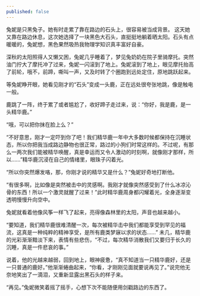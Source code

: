 ```yaml
---
published: false
---
```


兔妮是只黑兔子。她有时走累了靠在路边的石头上，很容易被当成背景。
这天她又靠在路边休息，这次她选择了一块黑色大石头，直挺挺地躺着晒太阳。石头有点暖暖的，兔妮想，黑色果然吸热我物理学知识真丰富好自豪。

深秋的太阳照得人又懒又困，兔妮几乎睡着了，梦见兔奶奶在院子里骑摩托。突然油门拧大了摩托冲了过来，兔妮一闪滚到了地上。兔妮滚到了地上，眼见摩托抬高了前轮，哦不，前蹄，嘶叫一声，又及时转了个圈跑到远处定住，原地跳跃起来。

等兔妮睁开眼，她看见刚才的“石头”变成一头鹿，正在远处很夸张地跳，像是触电一般。

鹿跳了一阵，终于累了或者尴尬了，收好蹄子走过来，说：“你好，我是鹿，是一头精华鹿。”

“哦，可以把你抹在脸上么？”

“不好意思，刚才一定吓到你了吧！我们精华鹿一年中大多数时候都保持在沉睡状态，所以你把我当成路边静物也很正常，路过的小狗们时常这样的。不过呢，有那么一两次我们能被精华唤醒，真是幸运而又令人激动的时刻啊，就像刚才那样，所以……”精华鹿沉浸在自己的情绪里，眼珠子闪着光。

“所以你突然爆发咯，那，你刚才说的精华又是什么？”兔妮好奇地打断他。

“有很多啊，比如像是突然被击中的灵感啊。我刚才就像突然感受到了什么冰凉沁骨的东西！所以一个激灵就醒了过来！”此时精华鹿周身都闪耀着光，全身逐渐变透明慢慢升向空中。

兔妮就看着他像风筝一样飞了起来，亮得像森林里的太阳，声音也越来越小。

“要知道，我们精华鹿很难清醒一次，每次被精华击中我们都能享受到罕见的福流，这真是一种纯粹的精神享受，是所有鹿类梦寐以求的状态……”
未几，精华鹿的光彩渐渐黯淡下来，表情有些悲伤，“不过，每次精华消散我们又要归于长久的沉睡，真是一件悲哀的事。”

说着，他的光越来越弱，回到地上，眼神疲惫，“真不知道当一只精华鹿好，还是一只普通的鹿好。”他渐渐蜷曲起来，“你看，才刚刚见面就要说再见了。”说完他无奈地笑出了一滴泪，又重新显露出黑石头的样子来。

“再见。”兔妮微笑着摇了摇手，心想下次不能随便用剑戳路边的东西了。